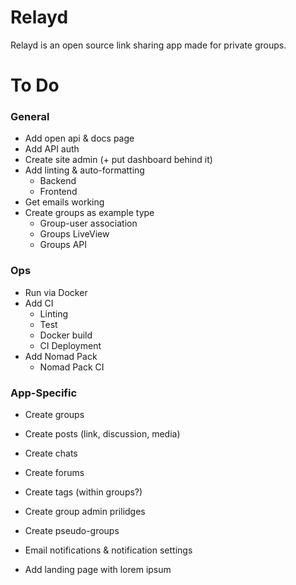 # Relayd

Relayd is an open source link sharing app made for private groups.

# To Do

### General

- Add open api & docs page
- Add API auth
- Create site admin (+ put dashboard behind it)
- Add linting & auto-formatting
  - Backend
  - Frontend
- Get emails working
- Create groups as example type
  - Group-user association
  - Groups LiveView
  - Groups API

### Ops

- Run via Docker
- Add CI
  - Linting
  - Test
  - Docker build
  - CI Deployment
- Add Nomad Pack
  - Nomad Pack CI

### App-Specific

- Create groups
- Create posts (link, discussion, media)
- Create chats
- Create forums
- Create tags (within groups?)
- Create group admin prilidges
- Create pseudo-groups
- Email notifications & notification settings

- Add landing page with lorem ipsum
